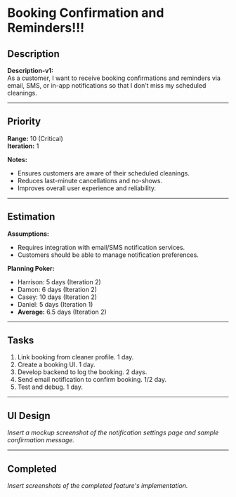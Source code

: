 # Booking Confirmation and Reminders!!!

## Description
**Description-v1:**  
As a customer, I want to receive booking confirmations and reminders via email, SMS, or in-app notifications so that I don’t miss my scheduled cleanings.

---

## Priority
**Range:** 10 (Critical)  
**Iteration:** 1  

**Notes:**  
- Ensures customers are aware of their scheduled cleanings.  
- Reduces last-minute cancellations and no-shows.  
- Improves overall user experience and reliability.

---

## Estimation
**Assumptions:**  
- Requires integration with email/SMS notification services.  
- Customers should be able to manage notification preferences.  

**Planning Poker:**  
- Harrison: 5 days (Iteration 2)  
- Damon: 6 days (Iteration 2)  
- Casey: 10 days (Iteration 2)  
- Daniel: 5 days (Iteration 1)  
- **Average:** 6.5 days (Iteration 2)

---

## Tasks
1. Link booking from cleaner profile. 1 day.
2. Create a booking UI. 1 day.
3. Develop backend to log the booking. 2 days.
4. Send email notification to confirm booking. 1/2 day.
5. Test and debug. 1 day.


---

## UI Design
*Insert a mockup screenshot of the notification settings page and sample confirmation message.*

---

## Completed
*Insert screenshots of the completed feature's implementation.*
